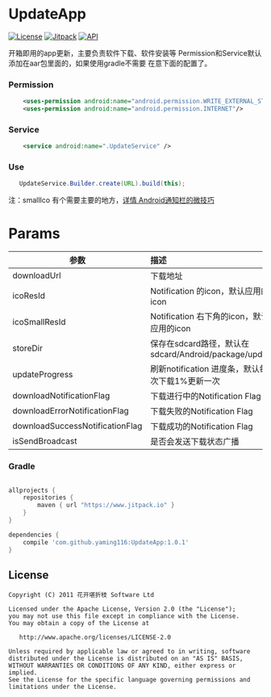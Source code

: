 UpdateApp
===

[![License](https://img.shields.io/badge/license-Apache%202.0-blue.svg)](https://github.com/yaming116/UpdateApp/blob/master/LICENSE)
[![Jitpack](https://www.jitpack.io/v/yaming116/UpdateApp.svg)](https://www.jitpack.io/#yaming116/UpdateApp)
[![API](https://img.shields.io/badge/API-14%2B-brightgreen.svg?style=flat)](https://android-arsenal.com/api?level=14)


开箱即用的app更新，主要负责软件下载、软件安装等 Permission和Service默认添加在aar包里面的，如果使用gradle不需要
在意下面的配置了。

### Permission

```xml
    <uses-permission android:name="android.permission.WRITE_EXTERNAL_STORAGE" />
    <uses-permission android:name="android.permission.INTERNET"/>
```

### Service

```xml
    <service android:name=".UpdateService" />
```

### Use

```java
   UpdateService.Builder.create(URL).build(this);
```


注：smallIco 有个需要主要的地方，[详情 Android通知栏的微技巧](http://mp.weixin.qq.com/s?__biz=MzA5MzI3NjE2MA==&mid=2650235923&idx=1&sn=af1fc1a6b60282732d94b0e7a354488f&scene=1&srcid=0517c0t12GnMgc5tWAkEMHNs#)


# Params

|参数|描述|
|----|:---|
|downloadUrl|下载地址|
|icoResId|Notification 的icon，默认应用的icon|
|icoSmallResId|Notification 右下角的icon，默认应用的icon|
|storeDir|保存在sdcard路径，默认在sdcard/Android/package/update|
|updateProgress| 刷新notification 进度条，默认每次下载1%更新一次|
|downloadNotificationFlag|下载进行中的Notification Flag|
|downloadErrorNotificationFlag|下载失败的Notification Flag|
|downloadSuccessNotificationFlag|下载成功的Notification Flag|
|isSendBroadcast|是否会发送下载状态广播|

### Gradle

```groovy

allprojects {
    repositories {
        maven { url "https://www.jitpack.io" }
    }
}

dependencies {
    compile 'com.github.yaming116:UpdateApp:1.0.1'
}
```

License
-------

    Copyright (C) 2011 花开堪折枝 Software Ltd

    Licensed under the Apache License, Version 2.0 (the "License");
    you may not use this file except in compliance with the License.
    You may obtain a copy of the License at

       http://www.apache.org/licenses/LICENSE-2.0

    Unless required by applicable law or agreed to in writing, software
    distributed under the License is distributed on an "AS IS" BASIS,
    WITHOUT WARRANTIES OR CONDITIONS OF ANY KIND, either express or implied.
    See the License for the specific language governing permissions and
    limitations under the License.